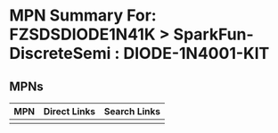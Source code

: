 



# MPN Summary For: FZSDSDIODE1N41K > SparkFun-DiscreteSemi : DIODE-1N4001-KIT

## MPNs
  

|MPN|Direct Links|Search Links|
| :--- | :--- | :--- |
||||

